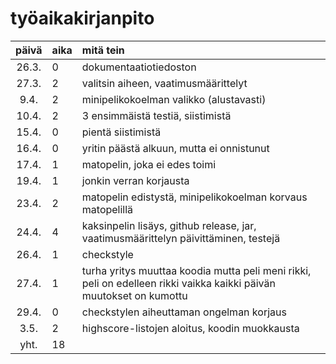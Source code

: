 # työaikakirjanpito

| päivä | aika | mitä tein  |
| :----:|:-----| :-----|
| 26.3. | 0    | dokumentaatiotiedoston |
| 27.3. | 2    | valitsin aiheen, vaatimusmäärittelyt |
| 9.4.  | 2    | minipelikokoelman valikko (alustavasti) |
| 10.4. | 2    | 3 ensimmäistä testiä, siistimistä |
| 15.4. | 0    | pientä siistimistä |
| 16.4. | 0    | yritin päästä alkuun, mutta ei onnistunut |
| 17.4. | 1    | matopelin, joka ei edes toimi |
| 19.4. | 1    | jonkin verran korjausta |
| 23.4. | 2    | matopelin edistystä, minipelikokoelman korvaus matopelillä |
| 24.4. | 4    | kaksinpelin lisäys, github release, jar, vaatimusmäärittelyn päivittäminen, testejä |
| 26.4. | 1    | checkstyle |
| 27.4. | 1    | turha yritys muuttaa koodia mutta peli meni rikki, peli on edelleen rikki vaikka kaikki päivän muutokset on kumottu |
| 29.4. | 0    | checkstylen aiheuttaman ongelman korjaus |
| 3.5.  | 2    | highscore-listojen aloitus, koodin muokkausta |
| yht.  | 18   |
